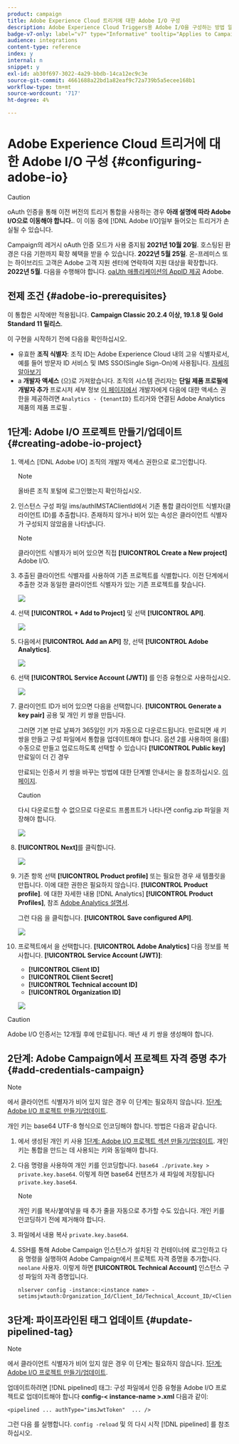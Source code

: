 ```yaml
---
product: campaign
title: Adobe Experience Cloud 트리거에 대한 Adobe I/O 구성
description: Adobe Experience Cloud Triggers용 Adobe I/O을 구성하는 방법 알아보기
badge-v7-only: label="v7" type="Informative" tooltip="Applies to Campaign Classic v7 only"
audience: integrations
content-type: reference
index: y
internal: n
snippet: y
exl-id: ab30f697-3022-4a29-bbdb-14ca12ec9c3e
source-git-commit: 4661688a22bd1a82eaf9c72a739b5a5ecee168b1
workflow-type: tm+mt
source-wordcount: '717'
ht-degree: 4%

---
```


# Adobe Experience Cloud 트리거에 대한 Adobe I/O 구성 {#configuring-adobe-io}



>[!CAUTION]
>
>oAuth 인증을 통해 이전 버전의 트리거 통합을 사용하는 경우 **아래 설명에 따라 Adobe I/O으로 이동해야 합니다.**.
>이 이동 중에 [!DNL Adobe I/O]일부 들어오는 트리거가 손실될 수 있습니다.
>
>Campaign의 레거시 oAuth 인증 모드가 사용 중지됨 **2021년 10월 20일**. 호스팅된 환경은 다음 기한까지 확장 혜택을 받을 수 있습니다. **2022년 5월 25일**. 온-프레미스 또는 하이브리드 고객은 Adobe 고객 지원 센터에 연락하여 지원 대상을 확장합니다. **2022년 5월**. 다음을 수행해야 합니다. [oaUth 애플리케이션의 AppID 제공](../../integrations/using/configuring-pipeline.md#step-optional) Adobe.

## 전제 조건 {#adobe-io-prerequisites}

이 통합은 시작에만 적용됩니다. **Campaign Classic 20.2.4 이상, 19.1.8 및 Gold Standard 11 릴리스**.

이 구현을 시작하기 전에 다음을 확인하십시오.

* 유효한 **조직 식별자**: 조직 ID는 Adobe Experience Cloud 내의 고유 식별자로서, 예를 들어 방문자 ID 서비스 및 IMS SSO(Single Sign-On)에 사용됩니다. [자세히 알아보기](https://experienceleague.adobe.com/docs/core-services/interface/administration/organizations.html?lang=ko)
* a **개발자 액세스** (으)로 가져왔습니다. 조직의 시스템 관리자는 **단일 제품 프로필에 개발자 추가** 프로시저 세부 정보 [이 페이지에서](https://helpx.adobe.com/enterprise/using/manage-developers.html) 개발자에게 다음에 대한 액세스 권한을 제공하려면 `Analytics - {tenantID}` 트리거와 연결된 Adobe Analytics 제품의 제품 프로필 .

## 1단계: Adobe I/O 프로젝트 만들기/업데이트 {#creating-adobe-io-project}

1. 액세스 [!DNL Adobe I/O] 조직의 개발자 액세스 권한으로 로그인합니다.

   >[!NOTE]
   >
   > 올바른 조직 포털에 로그인했는지 확인하십시오.

1. 인스턴스 구성 파일 ims/authIMSTAClientId에서 기존 통합 클라이언트 식별자(클라이언트 ID)를 추출합니다. 존재하지 않거나 비어 있는 속성은 클라이언트 식별자가 구성되지 않았음을 나타냅니다.

   >[!NOTE]
   >
   >클라이언트 식별자가 비어 있으면 직접 **[!UICONTROL Create a New project]** Adobe I/O.

1. 추출된 클라이언트 식별자를 사용하여 기존 프로젝트를 식별합니다. 이전 단계에서 추출한 것과 동일한 클라이언트 식별자가 있는 기존 프로젝트를 찾습니다.

   ![](assets/do-not-localize/adobe_io_8.png)

1. 선택 **[!UICONTROL + Add to Project]** 및 선택 **[!UICONTROL API]**.

   ![](assets/do-not-localize/adobe_io_1.png)

1. 다음에서 **[!UICONTROL Add an API]** 창, 선택 **[!UICONTROL Adobe Analytics]**.

   ![](assets/do-not-localize/adobe_io_2.png)

1. 선택 **[!UICONTROL Service Account (JWT)]** 를 인증 유형으로 사용하십시오.

   ![](assets/do-not-localize/adobe_io_3.png)

1. 클라이언트 ID가 비어 있으면 다음을 선택합니다. **[!UICONTROL Generate a key pair]** 공용 및 개인 키 쌍을 만듭니다.

   그러면 기본 만료 날짜가 365일인 키가 자동으로 다운로드됩니다. 만료되면 새 키 쌍을 만들고 구성 파일에서 통합을 업데이트해야 합니다. 옵션 2를 사용하여 을(를) 수동으로 만들고 업로드하도록 선택할 수 있습니다 **[!UICONTROL Public key]** 만료일이 더 긴 경우

   만료되는 인증서 키 쌍을 바꾸는 방법에 대한 단계별 안내서는 을 참조하십시오. [이 페이지](https://developer.adobe.com/developer-console/docs/guides/email-alerts/cert-expiry/#a-step-by-step-guide-to-replacing-expiring-certificate-key-pairs).


   >[!CAUTION]
   >
   >다시 다운로드할 수 없으므로 다운로드 프롬프트가 나타나면 config.zip 파일을 저장해야 합니다.

   ![](assets/do-not-localize/adobe_io_4.png)

1. **[!UICONTROL Next]**&#x200B;를 클릭합니다.

   ![](assets/do-not-localize/adobe_io_5.png)

1. 기존 항목 선택 **[!UICONTROL Product profile]** 또는 필요한 경우 새 템플릿을 만듭니다. 이에 대한 권한은 필요하지 않습니다. **[!UICONTROL Product profile]**. 에 대한 자세한 내용 [!DNL Analytics] **[!UICONTROL Product Profiles]**, 참조 [Adobe Analytics 설명서](https://experienceleague.adobe.com/docs/analytics/admin/admin-console/home.html#admin-console).

   그런 다음 을 클릭합니다. **[!UICONTROL Save configured API]**.

   ![](assets/do-not-localize/adobe_io_6.png)

1. 프로젝트에서 을 선택합니다. **[!UICONTROL Adobe Analytics]** 다음 정보를 복사합니다. **[!UICONTROL Service Account (JWT)]**:

   * **[!UICONTROL Client ID]**
   * **[!UICONTROL Client Secret]**
   * **[!UICONTROL Technical account ID]**
   * **[!UICONTROL Organization ID]**

   ![](assets/do-not-localize/adobe_io_7.png)

>[!CAUTION]
>
>Adobe I/O 인증서는 12개월 후에 만료됩니다. 매년 새 키 쌍을 생성해야 합니다.

## 2단계: Adobe Campaign에서 프로젝트 자격 증명 추가 {#add-credentials-campaign}

>[!NOTE]
>
>에서 클라이언트 식별자가 비어 있지 않은 경우 이 단계는 필요하지 않습니다. [1단계: Adobe I/O 프로젝트 만들기/업데이트](#creating-adobe-io-project).

개인 키는 base64 UTF-8 형식으로 인코딩해야 합니다. 방법은 다음과 같습니다.

1. 에서 생성된 개인 키 사용 [1단계: Adobe I/O 프로젝트 섹션 만들기/업데이트](#creating-adobe-io-project). 개인 키는 통합을 만드는 데 사용되는 키와 동일해야 합니다.

1. 다음 명령을 사용하여 개인 키를 인코딩합니다. `base64 ./private.key > private.key.base64`. 이렇게 하면 base64 컨텐츠가 새 파일에 저장됩니다 `private.key.base64`.

   >[!NOTE]
   >
   >개인 키를 복사/붙여넣을 때 추가 줄을 자동으로 추가할 수도 있습니다. 개인 키를 인코딩하기 전에 제거해야 합니다.

1. 파일에서 내용 복사 `private.key.base64`.

1. SSH를 통해 Adobe Campaign 인스턴스가 설치된 각 컨테이너에 로그인하고 다음 명령을 실행하여 Adobe Campaign에서 프로젝트 자격 증명을 추가합니다. `neolane` 사용자. 이렇게 하면 **[!UICONTROL Technical Account]** 인스턴스 구성 파일의 자격 증명입니다.

   ```
   nlserver config -instance:<instance name> -setimsjwtauth:Organization_Id/Client_Id/Technical_Account_ID/<Client_Secret>/<Base64_encoded_Private_Key>
   ```

## 3단계: 파이프라인된 태그 업데이트 {#update-pipelined-tag}

>[!NOTE]
>
>에서 클라이언트 식별자가 비어 있지 않은 경우 이 단계는 필요하지 않습니다. [1단계: Adobe I/O 프로젝트 만들기/업데이트](#creating-adobe-io-project).

업데이트하려면 [!DNL pipelined] 태그: 구성 파일에서 인증 유형을 Adobe I/O 프로젝트로 업데이트해야 합니다 **config-&lt; instance-name >.xml** 다음과 같이:

```
<pipelined ... authType="imsJwtToken"  ... />
```

그런 다음 를 실행합니다. `config -reload` 및 의 다시 시작 [!DNL pipelined] 를 참조하십시오.
